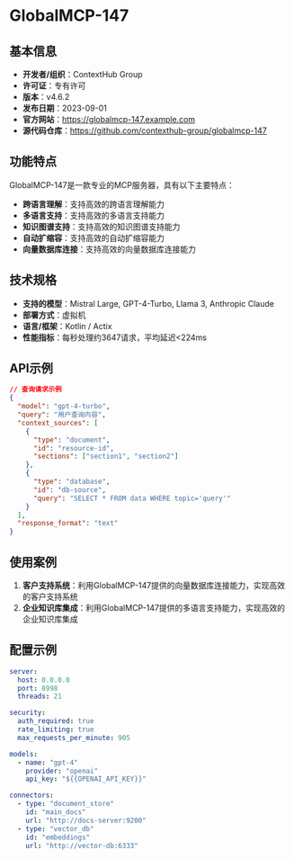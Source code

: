 # GlobalMCP-147

## 基本信息

- **开发者/组织**：ContextHub Group
- **许可证**：专有许可
- **版本**：v4.6.2
- **发布日期**：2023-09-01
- **官方网站**：https://globalmcp-147.example.com
- **源代码仓库**：https://github.com/contexthub-group/globalmcp-147

## 功能特点

GlobalMCP-147是一款专业的MCP服务器，具有以下主要特点：

- **跨语言理解**：支持高效的跨语言理解能力
- **多语言支持**：支持高效的多语言支持能力
- **知识图谱支持**：支持高效的知识图谱支持能力
- **自动扩缩容**：支持高效的自动扩缩容能力
- **向量数据库连接**：支持高效的向量数据库连接能力


## 技术规格

- **支持的模型**：Mistral Large, GPT-4-Turbo, Llama 3, Anthropic Claude
- **部署方式**：虚拟机
- **语言/框架**：Kotlin / Actix
- **性能指标**：每秒处理约3647请求，平均延迟<224ms

## API示例

```json
// 查询请求示例
{
  "model": "gpt-4-turbo",
  "query": "用户查询内容",
  "context_sources": [
    {
      "type": "document",
      "id": "resource-id",
      "sections": ["section1", "section2"]
    },
    {
      "type": "database",
      "id": "db-source",
      "query": "SELECT * FROM data WHERE topic='query'"
    }
  ],
  "response_format": "text"
}
```

## 使用案例

1. **客户支持系统**：利用GlobalMCP-147提供的向量数据库连接能力，实现高效的客户支持系统
2. **企业知识库集成**：利用GlobalMCP-147提供的多语言支持能力，实现高效的企业知识库集成


## 配置示例

```yaml
server:
  host: 0.0.0.0
  port: 8998
  threads: 21

security:
  auth_required: true
  rate_limiting: true
  max_requests_per_minute: 905

models:
  - name: "gpt-4"
    provider: "openai"
    api_key: "${{OPENAI_API_KEY}}"

connectors:
  - type: "document_store"
    id: "main_docs"
    url: "http://docs-server:9200"
  - type: "vector_db"
    id: "embeddings"
    url: "http://vector-db:6333"
```